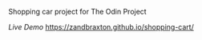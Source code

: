 Shopping car project for The Odin Project

*Live Demo*
https://zandbraxton.github.io/shopping-cart/
